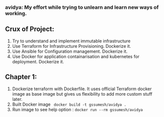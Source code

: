 ### avidya: My effort while trying to unlearn and learn new ways of working. 
 
## Crux of Project:
   1. Try to understand and implement immutable infrastructure
   2. Use Terraform for Infrastructure Provisioning. Dockerize it.
   3. Use Ansible for Configuration management. Dockerize it.
   4. Use Docker for application containarisation and kubernetes for deployment. Dockerize it.

## Chapter 1:
   1. Dockerize terraform with Dockerfile. It uses official Terraform docker image as base image but gives us flexibility to add more custom stuff later.
   2. Built Docker image ``` docker build -t gssumesh/avidya .```
   3. Run image to see help option : ``` docker run --rm gssumesh/avidya ```
